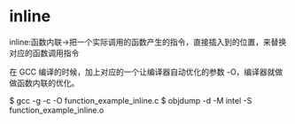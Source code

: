 # inline

inline:函数内联->把一个实际调用的函数产生的指令，直接插入到的位置，来替换对应的函数调用指令

在 GCC 编译的时候，加上对应的一个让编译器自动优化的参数 -O，编译器就做做函数内联的优化。


$ gcc -g -c -O function_example_inline.c
$ objdump -d -M intel -S function_example_inline.o



